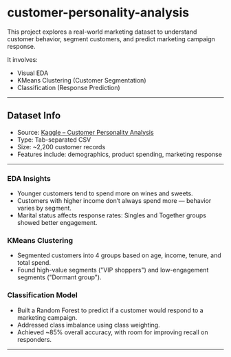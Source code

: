 # customer-personality-analysis

This project explores a real-world marketing dataset to understand customer behavior, segment customers, and predict marketing campaign response.

It involves:
- Visual EDA
- KMeans Clustering (Customer Segmentation)
- Classification (Response Prediction)

---


## Dataset Info

- Source: [Kaggle – Customer Personality Analysis](https://www.kaggle.com/datasets/imakash3011/customer-personality-analysis)
- Type: Tab-separated CSV
- Size: ~2,200 customer records
- Features include: demographics, product spending, marketing response

---

### EDA Insights
- Younger customers tend to spend more on wines and sweets.
- Customers with higher income don’t always spend more — behavior varies by segment.
- Marital status affects response rates: Singles and Together groups showed better engagement.

### KMeans Clustering
- Segmented customers into 4 groups based on age, income, tenure, and total spend.
- Found high-value segments ("VIP shoppers") and low-engagement segments ("Dormant group").

### Classification Model
- Built a Random Forest to predict if a customer would respond to a marketing campaign.
- Addressed class imbalance using class weighting.
- Achieved ~85% overall accuracy, with room for improving recall on responders.

---

